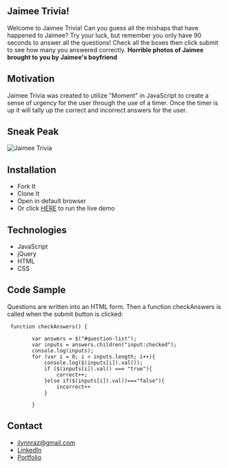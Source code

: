 ## Jaimee Trivia!
Welcome to Jaimee Trivia! Can you guess all the mishaps that have happened to Jaimee? Try your luck, but remember you only have 90 seconds to answer all the questions! Check all the boxes then click submit to see how many you answered correctly. **Horrible photos of Jaimee brought to you by Jaimee's boyfriend**

## Motivation
Jaimee Trivia was created to utilize "Moment" in JavaScript to create a sense of urgency for the user through the use of a timer. Once the timer is up it will tally up the correct and incorrect answers for the user.
  
## Sneak Peak
![Jaimee Trivia](https://user-images.githubusercontent.com/53287044/74380291-8638ca00-4da6-11ea-9b04-39875db37e20.jpg)

## Installation
* Fork It
* Clone It
* Open in default browser
* Or click [HERE](https://jlynnraz.github.io/TriviaGame/) to run the live demo

## Technologies
* JavaScript
* jQuery
* HTML
* CSS

## Code Sample
Questions are written into an HTML form. Then a function checkAnswers is called when the submit button is clicked:

~~~
 function checkAnswers() {
        
        var answers = $("#question-list");
        var inputs = answers.children("input:checked");
        console.log(inputs);
        for (var i = 0; i < inputs.length; i++){
            console.log($(inputs[i]).val());
            if ($(inputs[i]).val() === "true"){
                correct++;
            }else if($(inputs[i]).val()==="false"){
                incorrect++ 
            }

        }
~~~

## Contact
* jlynnraz@gmail.com
* [LinkedIn](https://www.linkedin.com/in/jaimee-razee/)
* [Portfolio](https://jlynnraz.github.io/Portfolio2/)


